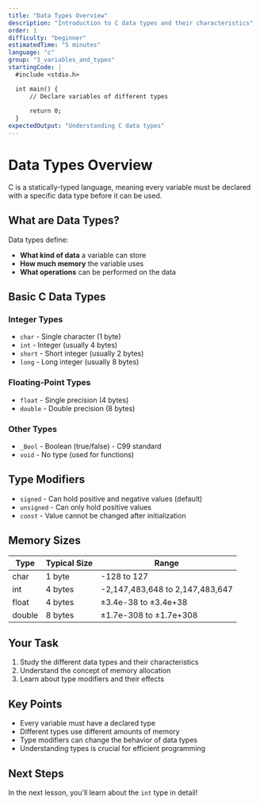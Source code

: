 ```yaml
---
title: "Data Types Overview"
description: "Introduction to C data types and their characteristics"
order: 1
difficulty: "beginner"
estimatedTime: "5 minutes"
language: "c"
group: "3_variables_and_types"
startingCode: |
  #include <stdio.h>

  int main() {
      // Declare variables of different types
      
      return 0;
  }
expectedOutput: "Understanding C data types"
---
```


# Data Types Overview

C is a statically-typed language, meaning every variable must be declared with a specific data type before it can be used.

## What are Data Types?

Data types define:

- **What kind of data** a variable can store
- **How much memory** the variable uses
- **What operations** can be performed on the data

## Basic C Data Types

### Integer Types

- `char` - Single character (1 byte)
- `int` - Integer (usually 4 bytes)
- `short` - Short integer (usually 2 bytes)
- `long` - Long integer (usually 8 bytes)

### Floating-Point Types

- `float` - Single precision (4 bytes)
- `double` - Double precision (8 bytes)

### Other Types

- `_Bool` - Boolean (true/false) - C99 standard
- `void` - No type (used for functions)

## Type Modifiers

- `signed` - Can hold positive and negative values (default)
- `unsigned` - Can only hold positive values
- `const` - Value cannot be changed after initialization

## Memory Sizes

| Type   | Typical Size | Range                           |
| ------ | ------------ | ------------------------------- |
| char   | 1 byte       | -128 to 127                     |
| int    | 4 bytes      | -2,147,483,648 to 2,147,483,647 |
| float  | 4 bytes      | ±3.4e-38 to ±3.4e+38            |
| double | 8 bytes      | ±1.7e-308 to ±1.7e+308          |

## Your Task

1. Study the different data types and their characteristics
2. Understand the concept of memory allocation
3. Learn about type modifiers and their effects

## Key Points

- Every variable must have a declared type
- Different types use different amounts of memory
- Type modifiers can change the behavior of data types
- Understanding types is crucial for efficient programming

## Next Steps

In the next lesson, you'll learn about the `int` type in detail!

